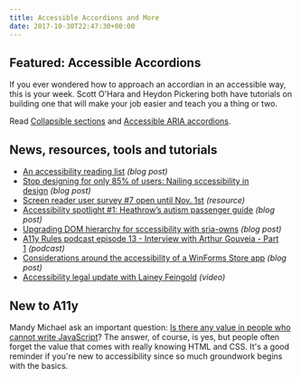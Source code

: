 ```yaml
---
title: Accessible Accordions and More
date: 2017-10-30T22:47:30+00:00
---
```


## Featured: Accessible Accordions

If you ever wondered how to approach an accordian in an accessible way, this is your week. Scott O'Hara and Heydon Pickering both have tutorials on building one that will make your job easier and teach you a thing or two.

Read [Collapsible sections](https://inclusive-components.design/collapsible-sections/) and [Accessible ARIA accordions](http://www.scottohara.me/blog/2017/10/25/accordion-release.html).

## News, resources, tools and tutorials

* [An accessibility reading list](https://accessibility.blog.gov.uk/2017/10/23/an-accessibility-reading-list/) _(blog post)_
* [Stop designing for only 85% of users: Nailing sccessibility in design](https://www.smashingmagazine.com/2017/10/nailing-accessibility-design/) _(blog post)_
* [Screen reader user survey #7 open until Nov. 1st](https://webaim.org/projects/screenreadersurvey7/) _(resource)_
* [Accessibility spotlight #1: Heathrow’s autism passenger guide](https://hello-lilianna.com/2017/10/23/accessibility-spotlight-1-heathrows-autism-passenger-guide/) _(blog post)_
* [Upgrading DOM hierarchy for sccessibility with sria-owns](http://csskarma.com/blog/aria-owns/) _(blog post)_
* [A11y Rules podcast episode 13 - Interview with Arthur Gouveia - Part 1](https://www.patreon.com/posts/a11y-rules-13-1-14952362) _(podcast)_
* [Considerations around the accessibility of a WinForms Store app](https://blogs.msdn.microsoft.com/winuiautomation/2017/10/20/considerations-around-the-accessibility-of-a-winforms-store-app/) _(blog post)_
* [Accessibility legal update with Lainey Feingold](https://www.youtube.com/watch?v=yNHJAJSqYA8) _(video)_

## New to A11y

Mandy Michael ask an important question: [Is there any value in people who cannot write JavaScript](https://medium.com/@mandy.michael/is-there-any-value-in-people-who-cannot-write-javascript-d0a66b16de06)? The answer, of course, is yes, but people often forget the value that comes with really knowing HTML and CSS. It's a good reminder if you're new to accessibility since so much groundwork begins with the basics.